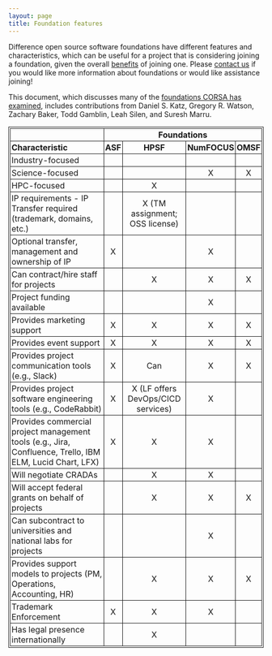 ```yaml
---
layout: page
title: Foundation features
---
```


Difference open source software foundations have different features and characteristics, which can be useful for a project that is considering joining a foundation,
given the overall [benefits](benefits.md) of joining one.
Please [contact us](mailto:watsongr@ornl.gov) if you would like more information about foundations or would like assistance joining!

This document, which discusses many of the [foundations CORSA has examined](https://corsa.center/#foundations), includes contributions from Daniel S. Katz, Gregory R. Watson, Zachary Baker, Todd Gamblin, Leah Silen, and Suresh Marru.

<table style="border: 1px solid;  padding: 2px;">
  <tr>
    <th style="border: 1px solid;  padding: 2px;"></th>
    <th style="border: 1px solid;  padding: 2px; text-align:center;" colspan="4">Foundations</th>
  </tr>
  <tr>
    <th style="border: 1px solid;  padding: 2px; text-align:left;">Characteristic</th>
    <th style="border: 1px solid;  padding: 2px; text-align:center;"">ASF</th>
    <th style="border: 1px solid;  padding: 2px; text-align:center;"">HPSF</th>
    <th style="border: 1px solid;  padding: 2px; text-align:center;"">NumFOCUS</th>
    <th style="border: 1px solid;  padding: 2px; text-align:center;"">OMSF</th>
  </tr>
  <tr>
    <td style="border: 1px solid;  padding: 2px;">Industry-focused</td>
    <td style="border: 1px solid;  padding: 2px; text-align:center;"></td>
    <td style="border: 1px solid;  padding: 2px; text-align:center;"></td>
    <td style="border: 1px solid;  padding: 2px; text-align:center;"></td>
    <td style="border: 1px solid;  padding: 2px; text-align:center;"></td>
  </tr>
  <tr>
    <td style="border: 1px solid;  padding: 2px;">Science-focused</td>
    <td style="border: 1px solid;  padding: 2px; text-align:center;"></td>
    <td style="border: 1px solid;  padding: 2px; text-align:center;"></td>
    <td style="border: 1px solid;  padding: 2px; text-align:center;">X</td>
    <td style="border: 1px solid;  padding: 2px; text-align:center;">X</td>
  </tr>
  <tr>
    <td style="border: 1px solid;  padding: 2px;">HPC-focused</td>
    <td style="border: 1px solid;  padding: 2px; text-align:center;"></td>
    <td style="border: 1px solid;  padding: 2px; text-align:center;">X</td>
    <td style="border: 1px solid;  padding: 2px; text-align:center;"></td>
    <td style="border: 1px solid;  padding: 2px; text-align:center;"></td>
  </tr>
  <tr>
    <td style="border: 1px solid;  padding: 2px;">IP requirements - IP Transfer required (trademark, domains, etc.)</td>
    <td style="border: 1px solid;  padding: 2px; text-align:center;"></td>
    <td style="border: 1px solid;  padding: 2px; text-align:center;">X (TM assignment; OSS license)</td>
    <td style="border: 1px solid;  padding: 2px; text-align:center;"></td>
    <td style="border: 1px solid;  padding: 2px; text-align:center;"></td>
  </tr>
  <tr>
    <td style="border: 1px solid;  padding: 2px;">Optional transfer, management and ownership of IP </td>
    <td style="border: 1px solid;  padding: 2px; text-align:center;">X</td>
    <td style="border: 1px solid;  padding: 2px; text-align:center;"></td>
    <td style="border: 1px solid;  padding: 2px; text-align:center;">X</td>
    <td style="border: 1px solid;  padding: 2px; text-align:center;"></td>
  </tr>
  <tr>
    <td style="border: 1px solid;  padding: 2px;">Can contract/hire staff for projects</td>
    <td style="border: 1px solid;  padding: 2px; text-align:center;"></td>
    <td style="border: 1px solid;  padding: 2px; text-align:center;">X</td>
    <td style="border: 1px solid;  padding: 2px; text-align:center;">X</td>
    <td style="border: 1px solid;  padding: 2px; text-align:center;">X</td>
  </tr>
  <tr>
    <td style="border: 1px solid;  padding: 2px;">Project funding available</td>
    <td style="border: 1px solid;  padding: 2px; text-align:center;"></td>
    <td style="border: 1px solid;  padding: 2px; text-align:center;"></td>
    <td style="border: 1px solid;  padding: 2px; text-align:center;">X</td>
    <td style="border: 1px solid;  padding: 2px; text-align:center;"></td>
  </tr>
  <tr>
    <td style="border: 1px solid;  padding: 2px;">Provides marketing support</td>
    <td style="border: 1px solid;  padding: 2px; text-align:center;">X</td>
    <td style="border: 1px solid;  padding: 2px; text-align:center;">X</td>
    <td style="border: 1px solid;  padding: 2px; text-align:center;">X</td>
    <td style="border: 1px solid;  padding: 2px; text-align:center;">X</td>
  </tr>
  <tr>
    <td style="border: 1px solid;  padding: 2px;">Provides event support</td>
    <td style="border: 1px solid;  padding: 2px; text-align:center;">X</td>
    <td style="border: 1px solid;  padding: 2px; text-align:center;">X</td>
    <td style="border: 1px solid;  padding: 2px; text-align:center;">X</td>
    <td style="border: 1px solid;  padding: 2px; text-align:center;">X</td>
  </tr>
    <tr>
    <td style="border: 1px solid;  padding: 2px;">Provides project communication tools (e.g., Slack)</td>
    <td style="border: 1px solid;  padding: 2px; text-align:center;">X</td>
    <td style="border: 1px solid;  padding: 2px; text-align:center;">Can</td>
    <td style="border: 1px solid;  padding: 2px; text-align:center;">X</td>
    <td style="border: 1px solid;  padding: 2px; text-align:center;">X</td>
  </tr>
  <tr>
    <td style="border: 1px solid;  padding: 2px;">Provides project software engineering tools (e.g., CodeRabbit)</td>
    <td style="border: 1px solid;  padding: 2px; text-align:center;">X</td>
    <td style="border: 1px solid;  padding: 2px; text-align:center;">X (LF offers DevOps/CICD services)</td>
    <td style="border: 1px solid;  padding: 2px; text-align:center;">X</td>
    <td style="border: 1px solid;  padding: 2px; text-align:center;"></td>
  </tr>
  <tr>
    <td style="border: 1px solid;  padding: 2px;">Provides commercial project management tools (e.g., Jira, Confluence, Trello, IBM ELM, Lucid Chart, LFX)</td>
    <td style="border: 1px solid;  padding: 2px; text-align:center;">X</td>
    <td style="border: 1px solid;  padding: 2px; text-align:center;">X</td>
    <td style="border: 1px solid;  padding: 2px; text-align:center;">X</td>
    <td style="border: 1px solid;  padding: 2px; text-align:center;"></td>
  </tr>
  <tr>
    <td style="border: 1px solid;  padding: 2px;">Will negotiate CRADAs</td>
    <td style="border: 1px solid;  padding: 2px; text-align:center;"></td>
    <td style="border: 1px solid;  padding: 2px; text-align:center;">X</td>
    <td style="border: 1px solid;  padding: 2px; text-align:center;">X</td>
    <td style="border: 1px solid;  padding: 2px; text-align:center;"></td>
  </tr>
  <tr>
    <td style="border: 1px solid;  padding: 2px;">Will accept federal grants on behalf of projects</td>
    <td style="border: 1px solid;  padding: 2px; text-align:center;"></td>
    <td style="border: 1px solid;  padding: 2px; text-align:center;">X</td>
    <td style="border: 1px solid;  padding: 2px; text-align:center;">X</td>
    <td style="border: 1px solid;  padding: 2px; text-align:center;">X</td>
  </tr>
  <tr>
    <td style="border: 1px solid;  padding: 2px;">Can subcontract to universities and national labs for projects</td>
    <td style="border: 1px solid;  padding: 2px; text-align:center;"></td>
    <td style="border: 1px solid;  padding: 2px; text-align:center;"></td>
    <td style="border: 1px solid;  padding: 2px; text-align:center;">X</td>
    <td style="border: 1px solid;  padding: 2px; text-align:center;"></td>
  </tr>
  <tr>
    <td style="border: 1px solid;  padding: 2px;">Provides support models to projects (PM, Operations,  Accounting, HR)</td>
    <td style="border: 1px solid;  padding: 2px; text-align:center;"></td>
    <td style="border: 1px solid;  padding: 2px; text-align:center;">X</td>
    <td style="border: 1px solid;  padding: 2px; text-align:center;">X</td>
    <td style="border: 1px solid;  padding: 2px; text-align:center;">X</td>
  </tr>
  <tr>
    <td style="border: 1px solid;  padding: 2px;">Trademark Enforcement</td>
    <td style="border: 1px solid;  padding: 2px; text-align:center;">X</td>
    <td style="border: 1px solid;  padding: 2px; text-align:center;">X</td>
    <td style="border: 1px solid;  padding: 2px; text-align:center;">X</td>
    <td style="border: 1px solid;  padding: 2px; text-align:center;"></td>
  </tr>
  <tr>
    <td style="border: 1px solid;  padding: 2px;">Has legal presence internationally</td>
    <td style="border: 1px solid;  padding: 2px; text-align:center;"></td>
    <td style="border: 1px solid;  padding: 2px; text-align:center;">X</td>
    <td style="border: 1px solid;  padding: 2px; text-align:center;"></td>
    <td style="border: 1px solid;  padding: 2px; text-align:center;"></td>
  </tr>
</table>
